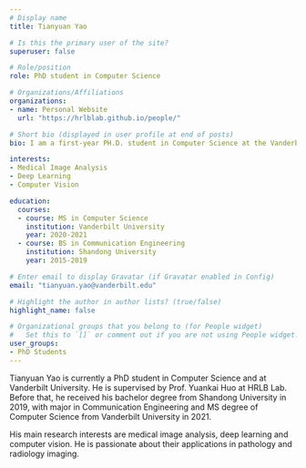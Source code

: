 ```yaml
---
# Display name
title: Tianyuan Yao

# Is this the primary user of the site?
superuser: false

# Role/position
role: PhD student in Computer Science 

# Organizations/Affiliations
organizations:
- name: Personal Website
  url: "https://hrlblab.github.io/people/"

# Short bio (displayed in user profile at end of posts)
bio: I am a first-year PH.D. student in Computer Science at the Vanderbilt University advised by Prof. Yuankai Huo. 

interests:
- Medical Image Analysis
- Deep Learning
- Computer Vision

education:
  courses:
  - course: MS in Computer Science
    institution: Vanderbilt University
    year: 2020-2021
  - course: BS in Communication Engineering
    institution: Shandong University
    year: 2015-2019

# Enter email to display Gravatar (if Gravatar enabled in Config)
email: "tianyuan.yao@vanderbilt.edu"

# Highlight the author in author lists? (true/false)
highlight_name: false

# Organizational groups that you belong to (for People widget)
#   Set this to `[]` or comment out if you are not using People widget.
user_groups:
- PhD Students
---
```


Tianyuan Yao is currently a PhD student in Computer Science and at Vanderbilt University. He is supervised by Prof. Yuankai Huo at HRLB Lab. Before that, he received his bachelor degree from Shandong University in 2019, with major in Communication Engineering and MS degree of Computer Science from Vanderbilt University in 2021.

His main research interests are medical image analysis, deep learning and computer vision. He is passionate about their applications in pathology and radiology imaging.
